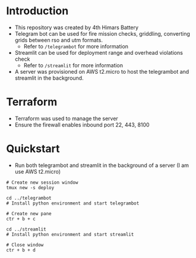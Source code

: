 # Introduction
- This repository was created by 4th Himars Battery
- Telegram bot can be used for fire mission checks, griddling, converting grids between rso and utm formats.
    - Refer to `/telegrambot` for more information
- Streamlit can be used for deployment range and overhead violations check
    - Refer to `/streamlit` for more information
- A server was provisioned on AWS t2.micro to host the telegrambot and streamlit in the background.

# Terraform
- Terraform was used to manage the server
- Ensure the firewall enables inbound port 22, 443, 8100

# Quickstart
- Run both telegrambot and streamlit in the background of a server (I am use AWS t2.micro)
```
# Create new session window
tmux new -s deploy

cd ../telegrambot
# Install python environment and start telegrambot

# Create new pane
ctr + b + c

cd ../streamlit
# Install python environment and start streamlit

# Close window
ctr + b + d